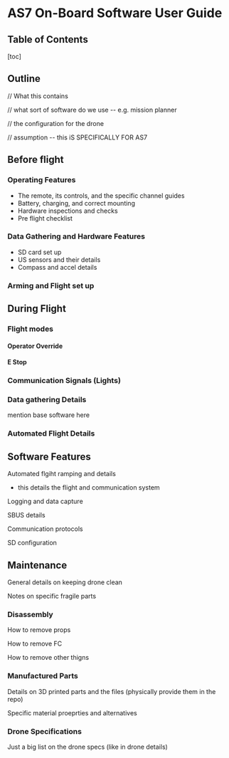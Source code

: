 # AS7 On-Board Software User Guide

## Table of Contents

[toc]

## Outline

// What this contains

// what sort of software do we use -- e.g. mission planner

// the configuration for the drone

// assumption -- this iS SPECIFICALLY FOR AS7



## Before flight



### Operating Features

* The remote, its controls, and the specific channel guides
* Battery, charging, and correct mounting
* Hardware inspections and checks
* Pre flight checklist



### Data Gathering and Hardware Features

* SD card set up
* US sensors and their details
* Compass and accel details

### Arming and Flight set up



## During Flight

### Flight modes



#### Operator Override



#### E Stop

### Communication Signals (Lights)



### Data gathering Details

mention base software here

### Automated Flight Details







## Software Features



Automated flgiht ramping and details

* this details the flight and communication system

Logging and data capture 

SBUS details

Communication protocols

SD configuration





## Maintenance 



General details on keeping drone clean

Notes on specific fragile parts

### Disassembly

How to remove props

How to remove FC

How to remove other thigns

### Manufactured Parts

Details on 3D printed parts and the files (physically provide them in the repo)

Specific material proeprties and alternatives







### Drone Specifications

Just a big list on the drone specs (like in drone details)





